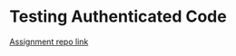 # Testing Authenticated Code

[Assignment repo link](https://github.com/ReCoded-Org/curriculum-backend-testing-authenticated-code)